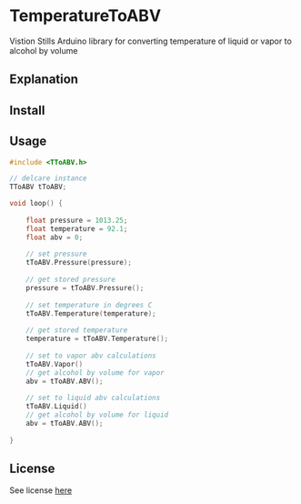 # TemperatureToABV

Vistion Stills Arduino library for converting temperature of liquid or vapor to alcohol by volume

## Explanation

## Install

## Usage
```c++
#include <TToABV.h>

// delcare instance
TToABV tToABV;

void loop() {
	
	float pressure = 1013.25;
	float temperature = 92.1;
	float abv = 0;
	
	// set pressure
	tToABV.Pressure(pressure);
	
	// get stored pressure
	pressure = tToABV.Pressure();
	
	// set temperature in degrees C
	tToABV.Temperature(temperature);
	
	// get stored temperature
	temperature = tToABV.Temperature();
	
	// set to vapor abv calculations
	tToABV.Vapor()
	// get alcohol by volume for vapor
	abv = tToABV.ABV();
	
	// set to liquid abv calculations
	tToABV.Liquid()	
	// get alcohol by volume for liquid
	abv = tToABV.ABV();	
	
}
```

## License
See license [here](../blob/master/LICENSE)
